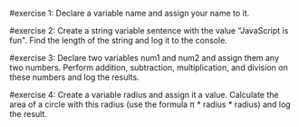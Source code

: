 #exercise 1: Declare a variable name and assign your name to it.

#exercise 2: 
Create a string variable sentence with the value "JavaScript is fun".
Find the length of the string and log it to the console.

#exercise 3:
Declare two variables num1 and num2 and assign them any two numbers.
Perform addition, subtraction, multiplication, and division on these numbers and log the results.

#exercise 4:
Create a variable radius and assign it a value.
Calculate the area of a circle with this radius (use the formula π * radius * radius) and log the result.

